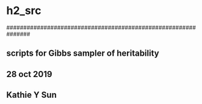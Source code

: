 # h2_src

###############################################################
## scripts for Gibbs sampler of heritability
## 28 oct 2019
## Kathie Y Sun
